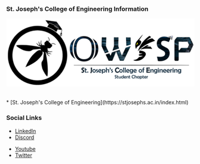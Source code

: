 ### St. Joseph's College of Engineering Information
  <p><img width="auto" height="auto" src="./assets/images/owasp_sjce_trans.png"></p>

<br/>
* [St. Joseph's College of Engineering](https://stjosephs.ac.in/index.html)

### Social Links
<!-- * [Meetup](#) -->
* [LinkedIn](https://www.linkedin.com/company/owasp-sjce-chapter)
* [Discord](https://discord.com/invite/stzJyenZTH)
<!-- * [Instagram](#) -->
* [Youtube](http://www.youtube.com/@OWASP_SJCE)
* [Twitter](https://twitter.com/owasp_sjce)


